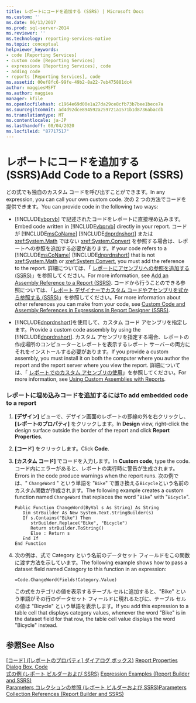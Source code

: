 ```yaml
---
title: レポートにコードを追加する (SSRS) | Microsoft Docs
ms.custom: ''
ms.date: 06/13/2017
ms.prod: sql-server-2014
ms.reviewer: ''
ms.technology: reporting-services-native
ms.topic: conceptual
helpviewer_keywords:
- code [Reporting Services]
- custom code [Reporting Services]
- expressions [Reporting Services], code
- adding code
- reports [Reporting Services], code
ms.assetid: 00ef8fc6-99fe-49b2-8a22-7eb475881dc4
author: maggiesMSFT
ms.author: maggies
manager: kfile
ms.openlocfilehash: c1964e69d00e1a27da29ce8cfb73b7bee1bece7a
ms.sourcegitcommit: ad4d92dce894592a259721a1571b1d8736abacdb
ms.translationtype: MT
ms.contentlocale: ja-JP
ms.lasthandoff: 08/04/2020
ms.locfileid: "87717517"
---
```

# <a name="add-code-to-a-report-ssrs"></a><span data-ttu-id="f6253-102">レポートにコードを追加する (SSRS)</span><span class="sxs-lookup"><span data-stu-id="f6253-102">Add Code to a Report (SSRS)</span></span>
  <span data-ttu-id="f6253-103">どの式でも独自のカスタム コードを呼び出すことができます。</span><span class="sxs-lookup"><span data-stu-id="f6253-103">In any expression, you can call your own custom code.</span></span> <span data-ttu-id="f6253-104">次の 2 つの方法でコードを提供できます。</span><span class="sxs-lookup"><span data-stu-id="f6253-104">You can provide code in the following two ways:</span></span>  
  
-   <span data-ttu-id="f6253-105">[!INCLUDE[vbprvb](../../includes/vbprvb-md.md)] で記述されたコードをレポートに直接埋め込みます。</span><span class="sxs-lookup"><span data-stu-id="f6253-105">Embed code written in [!INCLUDE[vbprvb](../../includes/vbprvb-md.md)] directly in your report.</span></span> <span data-ttu-id="f6253-106">コードが [!INCLUDE[msCoName](../../includes/msconame-md.md)] [!INCLUDE[dnprdnshort](../../includes/dnprdnshort-md.md)] または <xref:System.Math> ではない <xref:System.Convert> を参照する場合は、レポートへの参照を追加する必要があります。</span><span class="sxs-lookup"><span data-stu-id="f6253-106">If your code refers to a [!INCLUDE[msCoName](../../includes/msconame-md.md)] [!INCLUDE[dnprdnshort](../../includes/dnprdnshort-md.md)] that is not <xref:System.Math> or <xref:System.Convert>, you must add the reference to the report.</span></span> <span data-ttu-id="f6253-107">詳細については、「 [レポートにアセンブリへの参照を追加する &#40;SSRS&#41;](add-an-assembly-reference-to-a-report-ssrs.md)」を参照してください。</span><span class="sxs-lookup"><span data-stu-id="f6253-107">For more information, see [Add an Assembly Reference to a Report &#40;SSRS&#41;](add-an-assembly-reference-to-a-report-ssrs.md).</span></span> <span data-ttu-id="f6253-108">コードから行うことのできる参照については、「[レポート デザイナーでカスタム コードやアセンブリを式から参照する &#40;SSRS&#41;](custom-code-and-assembly-references-in-expressions-in-report-designer-ssrs.md)」を参照してください。</span><span class="sxs-lookup"><span data-stu-id="f6253-108">For more information about other references you can make from your code, see [Custom Code and Assembly References in Expressions in Report Designer &#40;SSRS&#41;](custom-code-and-assembly-references-in-expressions-in-report-designer-ssrs.md).</span></span>  
  
-   <span data-ttu-id="f6253-109">[!INCLUDE[dnprdnshort](../../includes/dnprdnshort-md.md)]を使用して、カスタム コード アセンブリを指定します。</span><span class="sxs-lookup"><span data-stu-id="f6253-109">Provide a custom code assembly by using the [!INCLUDE[dnprdnshort](../../includes/dnprdnshort-md.md)].</span></span> <span data-ttu-id="f6253-110">カスタム アセンブリを指定する場合、レポートの作成場所のコンピューターとレポートを表示するレポート サーバーの両方にそれをインストールする必要があります。</span><span class="sxs-lookup"><span data-stu-id="f6253-110">If you provide a custom assembly, you must install it on both the computer where you author the report and the report server where you view the report.</span></span> <span data-ttu-id="f6253-111">詳細については、「 [レポートでのカスタム アセンブリの使用](../custom-assemblies/using-custom-assemblies-with-reports.md)」を参照してください。</span><span class="sxs-lookup"><span data-stu-id="f6253-111">For more information, see [Using Custom Assemblies with Reports](../custom-assemblies/using-custom-assemblies-with-reports.md).</span></span>  
  
### <a name="to-add-embedded-code-to-a-report"></a><span data-ttu-id="f6253-112">レポートに埋め込みコードを追加するには</span><span class="sxs-lookup"><span data-stu-id="f6253-112">To add embedded code to a report</span></span>  
  
1.  <span data-ttu-id="f6253-113">**[デザイン]** ビューで、デザイン画面のレポートの罫線の外を右クリックし、 **[レポートのプロパティ]** をクリックします。</span><span class="sxs-lookup"><span data-stu-id="f6253-113">In **Design** view, right-click the design surface outside the border of the report and click **Report Properties**.</span></span>  
  
2.  <span data-ttu-id="f6253-114">**[コード]** をクリックします。</span><span class="sxs-lookup"><span data-stu-id="f6253-114">Click **Code**.</span></span>  
  
3.  <span data-ttu-id="f6253-115">**[カスタム コード]** でコードを入力します。</span><span class="sxs-lookup"><span data-stu-id="f6253-115">In **Custom code**, type the code.</span></span> <span data-ttu-id="f6253-116">コード内にエラーがあると、レポートの実行時に警告が生成されます。</span><span class="sxs-lookup"><span data-stu-id="f6253-116">Errors in the code produce warnings when the report runs.</span></span> <span data-ttu-id="f6253-117">次の例では、" `ChangeWord` " という単語を "`Bike`" で置き換える`Bicycle`という名前のカスタム関数が作成されます。</span><span class="sxs-lookup"><span data-stu-id="f6253-117">The following example creates a custom function named `ChangeWord` that replaces the word "`Bike`" with "`Bicycle`".</span></span>  
  
    ```  
    Public Function ChangeWord(ByVal s As String) As String  
       Dim strBuilder As New System.Text.StringBuilder(s)  
       If s.Contains("Bike") Then  
          strBuilder.Replace("Bike", "Bicycle")  
          Return strBuilder.ToString()  
          Else : Return s  
       End If  
    End Function  
    ```  
  
4.  <span data-ttu-id="f6253-118">次の例は、式で Category という名前のデータセット フィールドをこの関数に渡す方法を示しています。</span><span class="sxs-lookup"><span data-stu-id="f6253-118">The following example shows how to pass a dataset field named Category to this function in an expression:</span></span>  
  
    ```  
    =Code.ChangeWord(Fields!Category.Value)  
    ```  
  
     <span data-ttu-id="f6253-119">この式をカテゴリの値を表示するテーブル セルに追加すると、"Bike" という単語がその行のデータセット フィールドに現れるたびに、テーブル セルの値は "Bicycle" という単語を表示します。</span><span class="sxs-lookup"><span data-stu-id="f6253-119">If you add this expression to a table cell that displays category values, whenever the word "Bike" is in the dataset field for that row, the table cell value displays the word "Bicycle" instead.</span></span>  
  
## <a name="see-also"></a><span data-ttu-id="f6253-120">参照</span><span class="sxs-lookup"><span data-stu-id="f6253-120">See Also</span></span>  
 <span data-ttu-id="f6253-121">[[コード] ([レポートのプロパティ] ダイアログ ボックス)](../report-properties-dialog-box-code.md) </span><span class="sxs-lookup"><span data-stu-id="f6253-121">[Report Properties Dialog Box, Code](../report-properties-dialog-box-code.md) </span></span>  
 <span data-ttu-id="f6253-122">[式の例 (レポート ビルダーおよび SSRS)](expression-examples-report-builder-and-ssrs.md) </span><span class="sxs-lookup"><span data-stu-id="f6253-122">[Expression Examples &#40;Report Builder and SSRS&#41;](expression-examples-report-builder-and-ssrs.md) </span></span>  
 [<span data-ttu-id="f6253-123">Parameters コレクションの参照 &#40;レポート ビルダーおよび SSRS&#41;</span><span class="sxs-lookup"><span data-stu-id="f6253-123">Parameters Collection References &#40;Report Builder and SSRS&#41;</span></span>](built-in-collections-parameters-collection-references-report-builder.md)  
  
  
